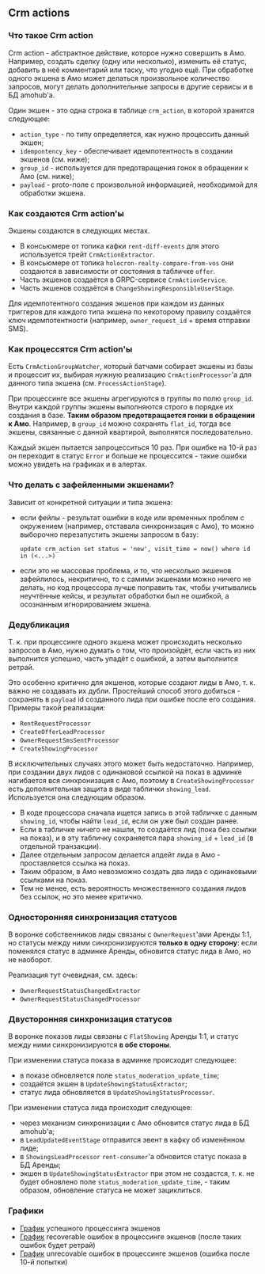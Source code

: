 ## Crm actions

### Что такое Crm action

Crm action - абстрактное действие, которое нужно совершить в Амо. Например, создать сделку (одну или несколько), изменить её статус, добавить в неё комментарий или таску, что угодно ещё. При обработке одного экшена в Амо может делаться произвольное количество запросов, могут делать дополнительные запросы в другие сервисы и в БД amohub'a.

Один экшен - это одна строка в таблице `crm_action`, в которой хранится следующее:
- `action_type` - по типу определяется, как нужно процессить данный экшен;
- `idempontency_key` - обеспечивает идемпотентность в создании экшенов (см. ниже);
- `group_id` - используется для предотвращения гонок в обращении к Амо (см. ниже);
- `payload` - proto-поле с произвольной информацией, необходимой для обработки экшена.

### Как создаются Crm action'ы

Экшены создаются в следующих местах.
- В консьюмере от топика кафки `rent-diff-events` для этого используется трейт `CrmActionExtractor`.
- В консьюмере от топика `holocron-realty-compare-from-vos` они создаются в зависимости от состояния в табличке `offer`.
- Часть экшенов создаётся в GRPC-сервисе `CrmActionService`.
- Часть экшенов создаётся в `ChangeShowingResponsibleUserStage`.

Для идемпотентного создания экшенов при каждом из данных триггеров для каждого типа экшена по некоторому правилу создаётся ключ идемпотентности (например, `owner_request_id` + время отправки SMS).

### Как процессятся Crm action'ы

Есть `CrmActionGroupWatcher`, который батчами собирает экшены из базы и процессит их, выбирая нужную реализацию `CrmActionProcessor`'a для данного типа экшена (см. `ProcessActionStage`).

При процессинге все экшены агрегируются в группы по полю `group_id`. Внутри каждой группы экшены выполняются строго в порядке их создания в базе. **Таким образом предотвращается гонки в обращении к Амо**. Например, в `group_id` можно сохранять `flat_id`, тогда все экшены, связанные с данной квартирой, выполнятся последовательно.

Каждый экшен пытается запроцесситься 10 раз. При ошибке на 10-й раз он переходит в статус `Error` и больше не процессится - такие ошибки можно увидеть на графиках и в алертах.

### Что делать с зафейленными экшенами?

Зависит от конкретной ситуации и типа экшена:
- если фейлы - результат ошибки в коде или временных проблем с окружением (например, отставала синхронизация с Амо), то можно выборочно перезапустить экшены запросом в базу:

  `update crm_action set status = 'new', visit_time = now() where id in (<...>)`

- если это не массовая проблема, и то, что несколько экшенов зафейлилось, некритично, то с самими экшенами можно ничего не делать, но код процессора лучше поправить так, чтобы учитывались неучтённые кейсы, и результат обработки был не ошибкой, а осознанным игнорированием экшена.

### Дедубликация

Т. к. при процессинге одного экшена может происходить несколько запросов в Амо, нужно думать о том, что произойдёт, если часть из них выполнится успешно, часть упадёт с ошибкой, а затем выполнится ретрай.

Это особенно критично для экшенов, которые создают лиды в Амо, т. к. важно не создавать их дубли. Простейший способ этого добиться - сохранять в `payload` id созданного лида при ошибке после его создания. Примеры такой реализации:
- `RentRequestProcessor`
- `CreateOfferLeadProcessor`
- `OwnerRequestSmsSentProcessor`
- `CreateShowingProcessor`

В исключительных случаях этого может быть недостаточно. Например, при создании двух лидов с одинаковой ссылкой на показ в админке нагибается вся синхронизация с Амо, поэтому в `CreateShowingProcessor` есть дополнительная защита в виде таблички `showing_lead`. Используется она следующим образом.

- В коде процессора сначала ищется запись в этой табличке с данным `showing_id`, чтобы найти `lead_id`, если он уже был создан ранее.
- Если в табличке ничего не нашли, то создаётся лид (пока без ссылки на показ), и в эту табличку сохраняется пара `showing_id` + `lead_id` (в отдельной транзакции).
- Далее отдельным запросом делается апдейт лида в Амо - проставляется ссылка на показ.
- Таким образом, в Амо невозможно создать два лида с одинаковыми ссылками на показ.
- Тем не менее, есть вероятность множественного создания лидов без ссылок, но это менее критично.

### Односторонняя синхронизация статусов

В воронке собственников лиды связаны с `OwnerRequest`'ами Аренды 1:1, но статусы между ними синхронизируются **только в одну сторону**: если поменялся статус в админке Аренды, обновится статус лида в Амо, но не наоборот.

Реализация тут очевидная, см. здесь:
- `OwnerRequestStatusChangedExtractor`
- `OwnerRequestStatusChangedProcessor`

### Двусторонняя синхронизация статусов

В воронке показов лиды связаны с `FlatShowing` Аренды 1:1, и статус между ними синхронизируются **в обе стороны**.

При изменении статуса показа в админке происходит следующее:
- в показе обновляется поле `status_moderation_update_time`;
- создаётся экшен в `UpdateShowingStatusExtractor`;
- статус лида обновляется в `UpdateShowingStatusProcessor`.

При изменении статуса лида происходит следующее:
- через механизм синхронизации с Амо обновится статус лида в БД amohub'a;
- в `LeadUpdatedEventStage` отправится эвент в кафку об изменённом лиде;
- в `ShowingsLeadProcessor` `rent-consumer`'a обновится статус показа в БД Аренды;
- экшен в `UpdateShowingStatusExtractor` при этом не создастся, т. к. не будет обновлено поле `status_moderation_update_time`, - таким образом, обновление статуса не может зациклиться.

### Графики

- [График](https://grafana.vertis.yandex-team.ru/d/rMtSovJnz/amohub-dashboard?orgId=1&from=now-6h&to=now&viewPanel=10) успешного процессинга экшенов
- [График](https://grafana.vertis.yandex-team.ru/d/rMtSovJnz/amohub-dashboard?orgId=1&from=now-6h&to=now&viewPanel=11) recoverable ошибок в процессинге экшенов (после таких ошибок будет ретрай)
- [График](https://grafana.vertis.yandex-team.ru/d/rMtSovJnz/amohub-dashboard?orgId=1&from=now-6h&to=now&viewPanel=12) unrecovable ошибок в процессинге экшенов (ошибка после 10-й попытки)
